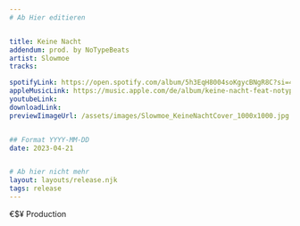 ```yaml
---
# Ab Hier editieren


title: Keine Nacht
addendum: prod. by NoTypeBeats
artist: Slowmoe
tracks:

spotifyLink: https://open.spotify.com/album/5h3EqH8004soKgycBNgR8C?si=4xE2gSCcT_mtvSNeV0Pp4g
appleMusicLink: https://music.apple.com/de/album/keine-nacht-feat-notypebeats-%E2%82%AC%24%C2%A5-single/1679266806
youtubeLink: 
downloadLink: 
previewIimageUrl: /assets/images/Slowmoe_KeineNachtCover_1000x1000.jpg


## Format YYYY-MM-DD
date: 2023-04-21


# Ab hier nicht mehr
layout: layouts/release.njk
tags: release
---
```


€$¥ Production